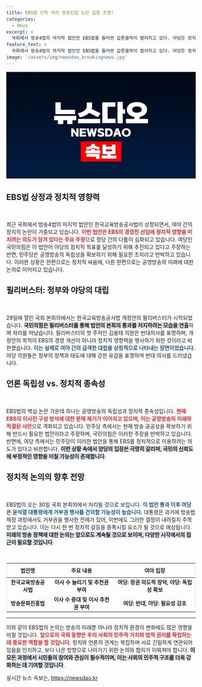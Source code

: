 ```yaml
---
title: EBS법 단독 처리 방문진법 논란 집중 조명!
categories:
  - News
excerpt: >
  국회에서 방송4법의 마지막 법안인 EBS법을 둘러싼 갑론을박이 벌어지고 있다. 야당은 정치적 영향력을 주장하며 필리버스터를 벌이는 반면, 여당은 이를 저지하려고 하며 긴장감이 고조되고 있다. 30일 본회의에서의 결과가 주목된다.
feature_text: >
  국회에서 방송4법의 마지막 법안인 EBS법을 둘러싼 갑론을박이 벌어지고 있다. 야당은 정치적 영향력을 주장하며 필리버스터를 벌이는 반면, 여당은 이를 저지하려고 하며 긴장감이 고조되고 있다. 30일 본회의에서의 결과가 주목된다.
image: '/assets/img/newsdao_breakingnews.jpg'
---
```


<p><img src="/assets/img/newsdao_breakingnews.jpg" alt="firstkoreanews 속보" /></p>

<h2 data-ke-size="size26">EBS법 상정과 정치적 영향력</h2>

<p data-ke-size="size16">&nbsp;</p>

<p>최근 국회에서 방송4법의 마지막 법안인 한국교육방송공사법이 상정되면서, 여야 간의 정치적 논란이 가중되고 있습니다. <b><span style="color: #ee2323;">이번 법안은 EBS의 경영진 선임에 정치적 영향을 미치려는 의도가 담겨 있다는 주요 주장</span></b>으로 정당 간의 다툼이 심화되고 있습니다. 여당인 국민의힘은 이 법안이 야당의 정치적 목표를 달성하기 위해 추진되고 있다고 주장하는 반면, 민주당은 공영방송의 독립성을 확보하기 위해 필요한 조치라고 반박하고 있습니다. 이러한 상황은 한편으로는 정치적 싸움에, 다른 한편으로는 공영방송의 미래에 대한 논의로 이어지고 있습니다.</p>

<h2 data-ke-size="size26">필리버스터: 정부와 야당의 대립</h2>

<p data-ke-size="size16">&nbsp;</p>

<p>29일에 열린 국회 본회의에서는 한국교육방송공사법 개정안의 필리버스터가 시작되었습니다. <b><span style="background-color: #21538527;">국민의힘은 필리버스터를 통해 법안의 본회의 통과를 저지하려는 모습을 연출</span></b>하며 자리를 떠났습니다. 필리버스터의 첫 주자인 김용태 의원은 반대의사를 표명하며, 개정안의 목적이 EBS의 경영 개선이 아니라 정치적 영향력을 행사하기 위한 것이라고 비판했습니다. <b><span style="color: #1a5490;">이는 실제로 여야 간의 급격한 대립을 상징적으로 나타내는 장면이었습니다</span></b>. 야당 의원들은 정부의 정책과 태도에 대해 강한 유감을 표명하며 반대 의사를 드러냈습니다.</p>

<h2 data-ke-size="size26">언론 독립성 vs. 정치적 종속성</h2>

<p data-ke-size="size16">&nbsp;</p>

<p>EBS법의 핵심 논란 가운데 하나는 공영방송의 독립성과 정치적 종속성입니다. <b><span style="color: #ee2323;">현재 EBS의 이사진 구성 방식에 대한 문제 제기가 이어지고 있으며, 이는 공영방송의 미래와 직결된 사안</span></b>으로 격화되고 있습니다. 민주당 측에서는 현재 방송 공공성을 확보하기 위해 반드시 필요한 법안이라고 주장하며, 국민의힘은 이러한 주장을 반박하고 있습니다. 반면에, 여당 측에서는 민주당이 이러한 법안을 통해 EBS를 정치적으로 이용하려는 의도가 있다고 비판합니다. <b><span style="background-color: #21538527;">이런 상황 속에서 양당의 입장은 극명히 갈리며, 국민의 신뢰도에 부정적인 영향을 미칠 가능성이 존재합니다</span></b>.</p>

<h2 data-ke-size="size26">정치적 논의의 향후 전망</h2>

<p data-ke-size="size16">&nbsp;</p>

<p>EBS법이 오는 30일 국회 본회의에서 처리될 것으로 보입니다. <b><span style="color: #1a5490;">이 법안 통과 이후 여당은 윤석열 대통령에게 거부권 행사를 건의할 가능성이 높습니다</span></b>. 대통령은 과거에 방송법 제정 과정에서도 거부권을 행사한 전례가 있어, 이번에도 그러한 결정이 내려질지 주목받고 있습니다. 이는 다시 한 번 정치적 갈등을 증폭시킬 요소가 될 것으로 예상됩니다. <b><span style="background-color: #21538527;">미래의 방송 정책에 대한 논의는 앞으로도 계속될 것으로 보이며, 다양한 시각에서의 접근이 필요할 것입니다</span></b>.</p>

<p data-ke-size="size16">&nbsp;</p>

<table style="width: 100%; border: 1px solid #ddd;">
    <thead>
        <tr>
            <th style="text-align: center; height: 30px;"><b>법안명</b></th>
            <th style="text-align: center; height: 30px;"><b>주요 내용</b></th>
            <th style="text-align: center; height: 30px;"><b>여야 입장</b></th>
        </tr>
    </thead>
    <tbody>
        <tr>
            <td style="text-align: center; height: 17px;"><b>한국교육방송공사법</b></td>
            <td style="text-align: center; height: 17px;"><b>이사 수 늘리기 및 추천권 부여</b></td>
            <td style="text-align: center; height: 17px;"><b>여당: 정권 의도적 장악, 야당: 독립성 확보</b></td>
        </tr>
        <tr>
            <td style="text-align: center; height: 17px;"><b>방송문화진흥법</b></td>
            <td style="text-align: center; height: 17px;"><b>이사 수 증대 및 이사 추천권 부여</b></td>
            <td style="text-align: center; height: 17px;"><b>여당: 반대, 야당: 필요성 강조</b></td>
        </tr>
    </tbody>
</table>

<hr />

<p>이와 같이 EBS법의 논의는 방송의 미래뿐 아니라 정치적 환경의 변화에도 많은 영향을 미칠 것입니다. <b><span style="color: #ee2323;">앞으로의 국회 동향은 우리 사회의 민주적 가치와 법적 권리를 확립하는 데 중요한 역할을 할 것입니다</span></b>. 정치와 언론의 관계는 복잡하며 서로 긴밀하게 연관되어 있음을 인지하고, 보다 나은 방향으로 나아가기 위한 논의와 합의가 이뤄져야 합니다. <b><span style="background-color: #21538527;">이 모든 과정에서 시민들의 참여와 관심이 필수적이며, 이는 사회의 민주적 구조를 더욱 강화하는 데 기여할 것입니다</span></b>.</p>
실시간 뉴스 속보는, <a href="https://newsdao.kr" rel="dofollow">https://newsdao.kr</a>


